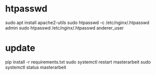 # htpasswd
sudo apt install apache2-utils
sudo htpasswd -c /etc/nginx/.htpasswd admin
sudo htpasswd /etc/nginx/.htpasswd anderer_user


# update
pip install -r requirements.txt
sudo systemctl restart masterarbeit
sudo systemctl status masterarbeit